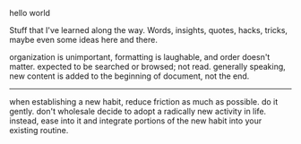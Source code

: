 hello world

Stuff that I've learned along the way. Words, insights, quotes, hacks, tricks, maybe even some ideas here and there. 

organization is unimportant, formatting is laughable, and order doesn't matter. expected to be searched or browsed; not read. generally speaking, new content is added to the beginning of document, not the end.

---

when establishing a new habit, reduce friction as much as possible. do it gently. don't wholesale decide to adopt a radically new activity in life. instead, ease into it and integrate portions of the new habit into your existing routine.